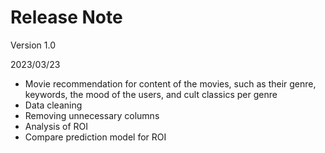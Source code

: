 # Release Note

Version 1.0

2023/03/23
* Movie recommendation for content of the movies, such as their genre, keywords, the mood of the users, and cult classics per genre 
* Data cleaning 
* Removing unnecessary columns
* Analysis of ROI
* Compare prediction model for ROI
